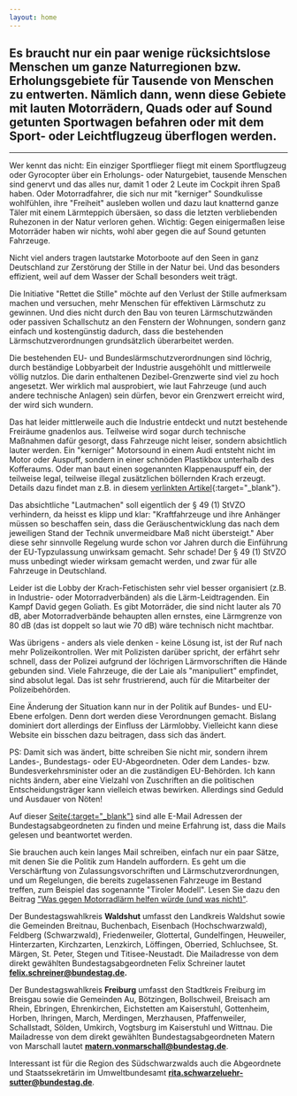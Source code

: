 ```yaml
---
layout: home
---
```


## Es braucht nur ein paar wenige rücksichtslose Menschen um ganze Naturregionen bzw. Erholungsgebiete für Tausende von Menschen zu entwerten. Nämlich dann, wenn diese Gebiete mit lauten Motorrädern, Quads oder auf Sound getunten Sportwagen befahren oder mit dem Sport- oder Leichtflugzeug überflogen werden. 

<hr>

Wer kennt das nicht: Ein einziger Sportflieger fliegt mit einem Sportflugzeug oder Gyrocopter über ein Erholungs- oder Naturgebiet, tausende Menschen sind genervt und das alles nur, damit 1 oder 2 Leute im Cockpit ihren Spaß haben. Oder Motorradfahrer, die sich nur mit "kerniger" Soundkulisse wohlfühlen, ihre "Freiheit" ausleben wollen und dazu laut knatternd ganze Täler mit einem Lärmteppich übersäen, so dass die letzten verbliebenden Ruhezonen in der Natur verloren gehen. Wichtig: Gegen einigermaßen leise Motorräder haben wir nichts, wohl aber gegen die auf Sound getunten Fahrzeuge.

Nicht viel anders tragen lautstarke Motorboote auf den Seen in ganz Deutschland zur Zerstörung der Stille in der Natur bei. Und das besonders effizient, weil auf dem Wasser der Schall besonders weit trägt.

Die Initiative "Rettet die Stille" möchte auf den Verlust der Stille aufmerksam machen und versuchen, mehr Menschen für effektiven Lärmschutz zu gewinnen. Und dies nicht durch den Bau von teuren Lärmschutzwänden oder passiven Schallschutz an den Fenstern der Wohnungen, sondern ganz einfach und kostengünstig dadurch, dass die bestehenden Lärmschutzverordnungen grundsätzlich überarbeitet werden.

Die bestehenden EU- und Bundeslärmschutzverordnungen sind löchrig, durch beständige Lobbyarbeit der Industrie ausgehöhlt und mittlerweile völlig nutzlos. Die darin enthaltenen Dezibel-Grenzwerte sind viel zu hoch angesetzt. Wer wirklich mal ausprobiert, wie laut Fahrzeuge (und auch andere technische Anlagen) sein dürfen, bevor ein Grenzwert erreicht wird, der wird sich wundern.

Das hat leider mittlerweile auch die Industrie entdeckt und nutzt bestehende Freiräume gnadenlos aus. Teilweise wird sogar durch technische Maßnahmen dafür gesorgt, dass Fahrzeuge nicht leiser, sondern absichtlich lauter werden. Ein "kerniger" Motorsound in einem Audi entsteht nicht im Motor oder Auspuff, sondern in einer schnöden Plastikbox unterhalb des Kofferaums. Oder man baut einen sogenannten Klappenauspuff ein, der teilweise legal, teilweise illegal zusätzlichen böllernden Krach erzeugt. Details dazu findet man z.B. in diesem [verlinkten Artikel](https://www.autotuning.de/was-ist-ein-klappenauspuff/){:target="_blank"}.

Das absichtliche "Lautmachen" soll eigentlich der § 49 (1) StVZO verhindern, da heisst es klipp und klar: "Kraftfahrzeuge und ihre Anhänger müssen so beschaffen sein, dass die Geräuschentwicklung das nach dem jeweiligen Stand der Technik unvermeidbare Maß nicht übersteigt." Aber diese sehr sinnvolle Regelung wurde schon vor Jahren durch die Einführung der EU-Typzulassung unwirksam gemacht. Sehr schade! Der § 49 (1) StVZO muss unbedingt wieder wirksam gemacht werden, und zwar für alle Fahrzeuge in Deutschland.

Leider ist die Lobby der Krach-Fetischisten sehr viel besser organisiert (z.B. in Industrie- oder Motorradverbänden) als die Lärm-Leidtragenden. Ein Kampf David gegen Goliath. Es gibt Motorräder, die sind nicht lauter als 70 dB, aber Motorradverbände behaupten allen ernstes, eine Lärmgrenze von 80 dB (das ist doppelt so laut wie 70 dB) wäre technisch nicht machtbar.

Was übrigens - anders als viele denken - keine Lösung ist, ist der Ruf nach mehr Polizeikontrollen. Wer mit Polizisten darüber spricht, der erfährt sehr schnell, dass der Polizei aufgrund der löchrigen Lärmvorschriften die Hände gebunden sind. Viele Fahrzeuge, die der Laie als "manipuliert" empfindet, sind absolut legal. Das ist sehr frustrierend, auch für die Mitarbeiter der Polizeibehörden. 

Eine Änderung der Situation kann nur in der Politik auf Bundes- und EU-Ebene erfolgen. Denn dort werden diese Verordnungen gemacht. Bislang dominiert dort allerdings der Einfluss der Lärmlobby. Vielleicht kann diese Website ein bisschen dazu beitragen, dass sich das ändert. 

PS: Damit sich was ändert, bitte schreiben Sie nicht mir, sondern ihrem Landes-, Bundestags- oder EU-Abgeordneten. Oder dem Landes- bzw. Bundesverkehrsminister oder an die zuständigen EU-Behörden. Ich kann nichts ändern, aber eine Vielzahl von Zuschriften an die politischen Entscheidungsträger kann vielleich etwas bewirken. Allerdings sind Geduld und Ausdauer von Nöten!

Auf dieser <span style="text-decoration: underline;">[Seite](https://www.bundestag.de/abgeordnete){:target="_blank"}</span> sind alle E-Mail Adressen der Bundestagsabgeordneten zu finden und meine Erfahrung ist, dass die Mails gelesen und beantwortet werden. 

Sie brauchen auch kein langes Mail schreiben, einfach nur ein paar Sätze, mit denen Sie die Politik zum Handeln auffordern. Es geht um die Verschärftung von Zulassungsvorschriften und Lärmschutzverordnungen, und um Regelungen, die bereits zugelassenen Fahrzeuge im Bestand treffen, zum Beispiel das sogenannte "Tiroler Modell". Lesen Sie dazu den Beitrag <span style='text-decoration: underline;'><a href='/2020/08/03/was-gegen-motorradlaerm-helfen-wuerde-und-was-nicht.html'>"Was gegen Motorradlärm helfen würde (und was nicht)"</a></span>.

Der Bundestagswahlkreis <b>Waldshut</b> umfasst den Landkreis Waldshut sowie die Gemeinden Breitnau, Buchenbach, Eisenbach (Hochschwarzwald), Feldberg (Schwarzwald), Friedenweiler, Glottertal, Gundelfingen, Heuweiler, Hinterzarten, Kirchzarten, Lenzkirch, Löffingen, Oberried, Schluchsee, St. Märgen, St. Peter, Stegen und Titisee-Neustadt. Die Mailadresse von dem direkt gewählten Bundestagsabgeordneten Felix Schreiner lautet <b>[felix.schreiner@bundestag.de](mailto:felix.schreiner@bundestag.de).</b>

Der Bundestagswahlkreis <b>Freiburg</b> umfasst den Stadtkreis Freiburg im Breisgau sowie die Gemeinden Au, Bötzingen, Bollschweil, Breisach am Rhein, Ebringen, Ehrenkirchen, Eichstetten am Kaiserstuhl, Gottenheim, Horben, Ihringen, March, Merdingen, Merzhausen, Pfaffenweiler, Schallstadt, Sölden, Umkirch, Vogtsburg im Kaiserstuhl und Wittnau. Die Mailadresse von dem direkt gewählten Bundestagsabgeordneten Matern von Marschall lautet <b>[matern.vonmarschall@bundestag.de](mailto:matern.vonmarschall@bundestag.de)</b>.

Interessant ist für die Region des Südschwarzwalds auch die Abgeordnete und Staatssekretärin im Umweltbundesamt <b>[rita.schwarzeluehr-sutter@bundestag.de](mailto:rita.schwarzeluehr-sutter@bundestag.de)</b>.



